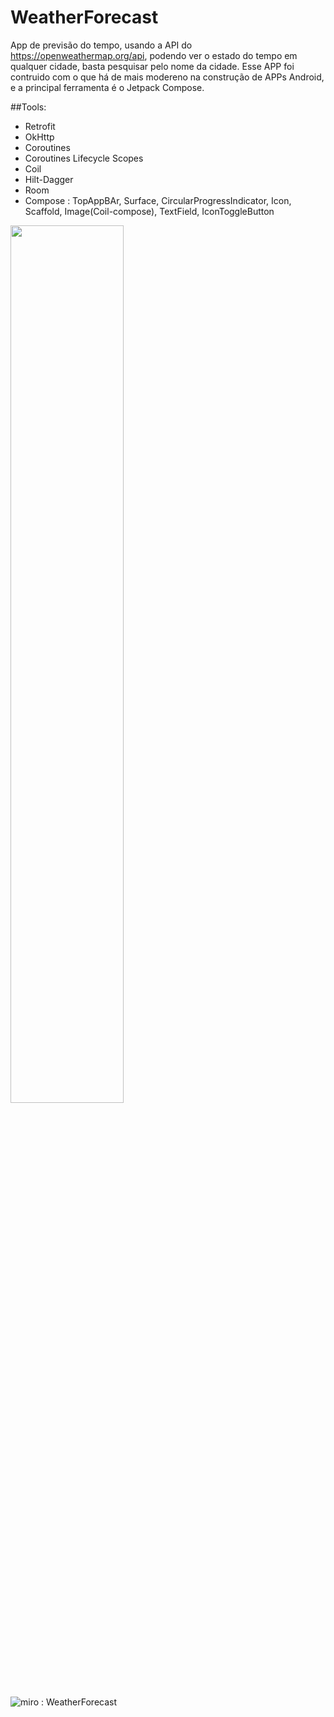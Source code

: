 # WeatherForecast
App de previsão do tempo, usando a API do https://openweathermap.org/api, podendo ver o estado do tempo em qualquer cidade, 
basta pesquisar pelo nome da cidade. Esse APP foi contruido com o que há de mais modereno na 
construção de APPs Android, e a principal ferramenta é o Jetpack Compose.

##Tools:
* Retrofit
* OkHttp
* Coroutines
* Coroutines Lifecycle Scopes
* Coil
* Hilt-Dagger
* Room
* Compose : TopAppBAr, Surface, CircularProgressIndicator, Icon, Scaffold, Image(Coil-compose), TextField, IconToggleButton

<p><img src="https://user-images.githubusercontent.com/60984009/220477147-54ccd033-28e1-405c-a1b3-df0b43a73932.jpeg" width="60%" height="60%"/></p>

![miro : WeatherForecast](https://user-images.githubusercontent.com/60984009/221171476-cd00b0cf-f668-4e6b-ad96-4ec85ab39402.jpeg)
